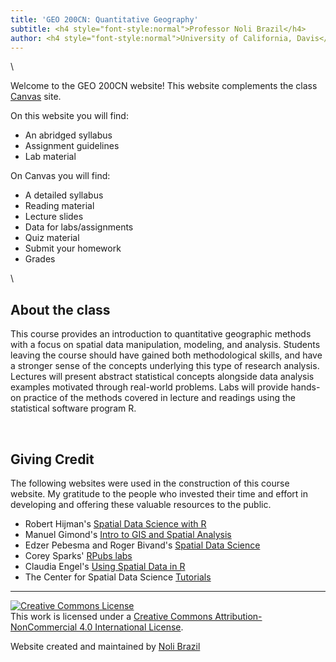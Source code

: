```yaml
---
title: 'GEO 200CN: Quantitative Geography'
subtitle: <h4 style="font-style:normal">Professor Noli Brazil</h4>
author: <h4 style="font-style:normal">University of California, Davis</h4>
---
```


<style>
p.comment {
background-color: #DBDBDB;
padding: 10px;
border: 1px solid black;
margin-left: 25px;
border-radius: 5px;
font-style: italic;
}

.figure {
   margin-top: 20px;
   margin-bottom: 20px;
}

h1.title {
  font-weight: bold;
  font-family: Arial;  
}

h2.title {
  font-family: Arial;  
}

</style>


<style type="text/css">
#TOC {
  font-size: 13px;
  font-family: Arial;
}
</style>

</style>



\

Welcome to the GEO 200CN website!  This website complements the class [Canvas](https://login.canvas.ucdavis.edu/) site.  

On this website you will find:

* An abridged syllabus
* Assignment guidelines 
* Lab material

On Canvas you will find:

* A detailed syllabus
* Reading material
* Lecture slides
* Data for labs/assignments
* Quiz material
* Submit your homework
* Grades

\


## About the class

This course provides an introduction to quantitative geographic methods with a focus on spatial data manipulation, modeling, and analysis.  Students leaving the course should have gained both methodological skills, and have a stronger sense of the concepts underlying this type of research analysis. Lectures will present abstract statistical concepts alongside data analysis examples motivated through real-world problems.  Labs will provide hands-on practice of the methods covered in lecture and readings using the statistical software program R. 



<br>

## Giving Credit

The following websites were used in the construction of this course website.  My gratitude to the people who invested their time and effort in developing and offering these valuable resources to the public.

* Robert Hijman's [Spatial Data Science with R](https://rspatial.org/)
* Manuel Gimond's [Intro to GIS and Spatial Analysis](https://mgimond.github.io/Spatial/index.html)
* Edzer Pebesma and Roger Bivand's [Spatial Data Science](https://keen-swartz-3146c4.netlify.app/)
* Corey Sparks' [RPubs labs](https://rpubs.com/corey_sparks)
* Claudia Engel's [Using Spatial Data in R](https://cengel.github.io/R-spatial/)
* The Center for Spatial Data Science [Tutorials](https://spatialanalysis.github.io/tutorials/)





***

<a rel="license" href="http://creativecommons.org/licenses/by-nc/4.0/"><img alt="Creative Commons License" style="border-width:0" src="https://i.creativecommons.org/l/by-nc/4.0/88x31.png" /></a><br />This work is licensed under a <a rel="license" href="http://creativecommons.org/licenses/by-nc/4.0/">Creative Commons Attribution-NonCommercial 4.0 International License</a>.


Website created and maintained by [Noli Brazil](https://nbrazil.faculty.ucdavis.edu/)

